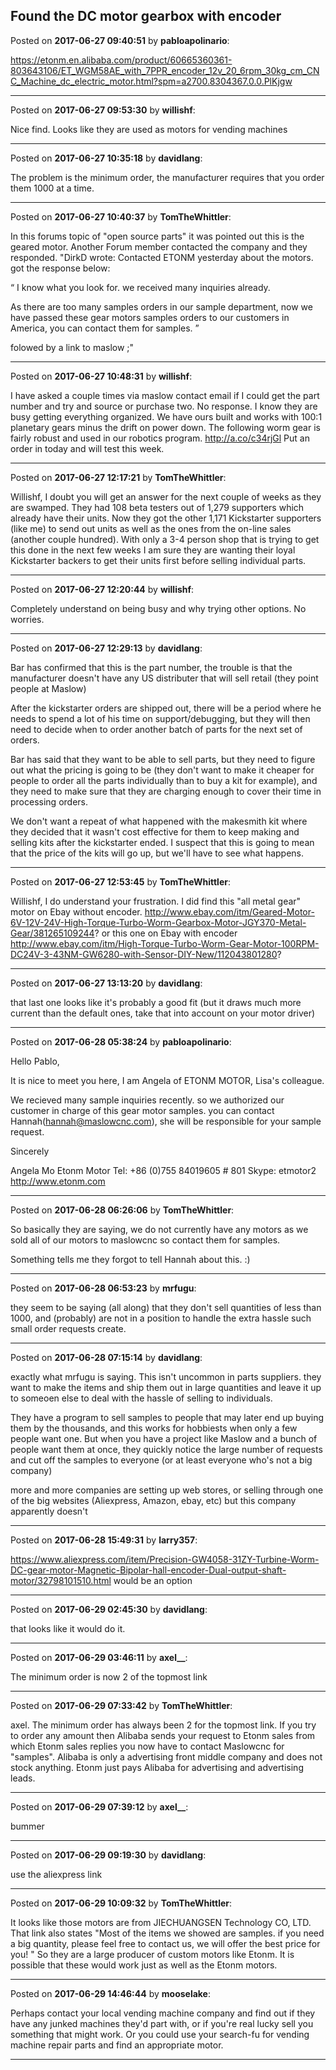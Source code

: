 ## Found the DC motor gearbox with encoder
Posted on **2017-06-27 09:40:51** by **pabloapolinario**:

https://etonm.en.alibaba.com/product/60665360361-803643106/ET_WGM58AE_with_7PPR_encoder_12v_20_6rpm_30kg_cm_CNC_Machine_dc_electric_motor.html?spm=a2700.8304367.0.0.PlKjgw

---

Posted on **2017-06-27 09:53:30** by **willishf**:

Nice find. Looks like they are used as motors for vending machines

---

Posted on **2017-06-27 10:35:18** by **davidlang**:

The problem is the minimum order, the manufacturer requires that you order them 1000 at a time.

---

Posted on **2017-06-27 10:40:37** by **TomTheWhittler**:

In this forums topic of "open source parts" it was pointed out this is the geared motor.
Another Forum member contacted the company and they responded.
"DirkD wrote:
Contacted ETONM yesterday about the motors. got the response below:

“ I know what you look for. we received many inquiries already.

As there are too many samples orders in our sample department, now we have passed these gear motors samples orders to our customers in America, you can contact them for samples. ”

folowed by a link to maslow ;"

---

Posted on **2017-06-27 10:48:31** by **willishf**:

I have asked a couple times via maslow contact email if I could get the part number and try and source or purchase two. No response. I know they are busy  getting everything organized. We have ours built and works with 100:1 planetary gears minus the drift on power down. The following worm gear is fairly robust and used in our robotics program. http://a.co/c34rjGl Put an order in today and will test this week.

---

Posted on **2017-06-27 12:17:21** by **TomTheWhittler**:

Willishf,
I doubt you will get an answer for the next couple of weeks as they are swamped. They had 108 beta testers out of 1,279 supporters which already have their units. Now they got the other  1,171 Kickstarter supporters (like me) to send out units as well as the ones from the on-line sales (another couple hundred). With only a 3-4 person shop that is trying to get this done in the next few weeks I am sure they are wanting their loyal Kickstarter backers to get their units first before selling individual parts.

---

Posted on **2017-06-27 12:20:44** by **willishf**:

Completely understand on being busy and why trying other options. No worries.

---

Posted on **2017-06-27 12:29:13** by **davidlang**:

Bar has confirmed that this is the part number, the trouble is that the manufacturer doesn't have any US distributer that will sell retail (they point people at Maslow)

After the kickstarter orders are shipped out, there will be a period where he needs to spend a lot of his time on support/debugging, but they will then need to decide when to order another batch of parts for the next set of orders.

Bar has said that they want to be able to sell parts, but they need to figure out what the pricing is going to be (they don't want to make it cheaper for people to order all the parts individually than to buy a kit for example), and they need to make sure that they are charging enough to cover their time in processing orders.

We don't want a repeat of what happened with the makesmith kit where they decided that it wasn't cost effective for them to keep making and selling kits after the kickstarter ended. I suspect that this is going to mean that the price of the kits will go up, but we'll have to see what happens.

---

Posted on **2017-06-27 12:53:45** by **TomTheWhittler**:

Willishf,
I do understand your frustration.
I did find this "all metal gear" motor on Ebay without encoder.
http://www.ebay.com/itm/Geared-Motor-6V-12V-24V-High-Torque-Turbo-Worm-Gearbox-Motor-JGY370-Metal-Gear/381265109244?
or this one on Ebay with encoder
http://www.ebay.com/itm/High-Torque-Turbo-Worm-Gear-Motor-100RPM-DC24V-3-43NM-GW6280-with-Sensor-DIY-New/112043801280?

---

Posted on **2017-06-27 13:13:20** by **davidlang**:

that last one looks like it's probably a good fit (but it draws much more current than the default ones, take that into account on your motor driver)

---

Posted on **2017-06-28 05:38:24** by **pabloapolinario**:

Hello Pablo,
 
It is nice to meet you here, I am Angela of ETONM MOTOR, Lisa's colleague. 
 
We recieved many sample inquiries recently. so we authorized our customer in charge of this gear motor samples. you can contact Hannah(hannah@maslowcnc.com), she will be responsible for your sample request. 
 
Sincerely
 
Angela Mo
Etonm Motor
Tel: +86 (0)755 84019605 # 801
Skype: etmotor2
http://www.etonm.com

---

Posted on **2017-06-28 06:26:06** by **TomTheWhittler**:

So basically they are saying, we do not currently have any motors as we sold all of our motors to maslowcnc so contact them for samples.

 Something tells me they forgot to tell Hannah about this. :)

---

Posted on **2017-06-28 06:53:23** by **mrfugu**:

they seem to be saying (all along) that they don't sell quantities of less than 1000, and (probably) are not in a position to handle the extra hassle such small order requests create.

---

Posted on **2017-06-28 07:15:14** by **davidlang**:

exactly what mrfugu is saying. This isn't uncommon in parts suppliers. they want to make the items and ship them out in large quantities and leave it up to someoen else to deal with the hassle of selling to individuals.

They have a program to sell samples to people that may later end up buying them by the thousands, and this works for hobbiests when only a few people want one. But when you have a project like Maslow and a bunch of people want them at once, they quickly notice the large number of requests and cut off the samples to everyone (or at least everyone who's not a big company)

more and more companies are setting up web stores, or selling through one of the big websites (Aliexpress, Amazon, ebay, etc) but this company apparently doesn't

---

Posted on **2017-06-28 15:49:31** by **larry357**:

https://www.aliexpress.com/item/Precision-GW4058-31ZY-Turbine-Worm-DC-gear-motor-Magnetic-Bipolar-hall-encoder-Dual-output-shaft-motor/32798101510.html would be an option

---

Posted on **2017-06-29 02:45:30** by **davidlang**:

that looks like it would do it.

---

Posted on **2017-06-29 03:46:11** by **axel__**:

The minimum order is now 2 of the topmost link

---

Posted on **2017-06-29 07:33:42** by **TomTheWhittler**:

axel.
The minimum order has always been 2 for the topmost link. If you try to order any amount then Alibaba sends your request to Etonm sales from which Etonm sales replies you now have to contact Maslowcnc for "samples".  Alibaba is only a advertising front middle company  and does not stock anything. Etonm just pays Alibaba for advertising and advertising leads.

---

Posted on **2017-06-29 07:39:12** by **axel__**:

bummer

---

Posted on **2017-06-29 09:19:30** by **davidlang**:

use the aliexpress link

---

Posted on **2017-06-29 10:09:32** by **TomTheWhittler**:

It looks like those motors are from JIECHUANGSEN Technology CO, LTD.
That link also states "Most of the items we showed are samples.
if you need a big quantity, please feel free to contact us, we will offer the best price for you! "
So they are a large producer of custom motors like Etonm.
It is possible that these would work just as well as the Etonm motors.

---

Posted on **2017-06-29 14:46:44** by **mooselake**:

Perhaps contact your local vending machine company and find out if they have any junked machines they'd part with, or if you're real lucky sell you something that might work.  Or you could use your search-fu for vending machine repair parts and find an appropriate motor.

---

